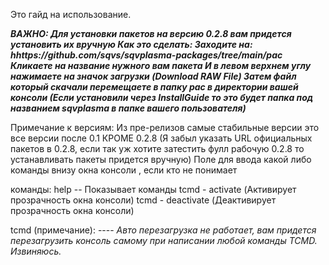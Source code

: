    Это гайд на использование.


***ВАЖНО: Для установки пакетов на версию 0.2.8 вам придется установить их вручную
Как это сделать:
Заходите на:
hhttps://github.com/sqvs/sqvplasma-packages/tree/main/pac
Кликаете на название нужного вам пакета
И в левом верхнем углу нажимаете на значок загрузки (Download RAW File)
Затем файл который скачали перемещаете в папку pac в директории вашей консоли (Если установили через InstallGuide то это будет папка под названием sqvplasma в папке вашего пользователя)***


Примечание к версиям:
Из пре-релизов самые стабильные версии это все версии после 0.1 КРОМЕ 0.2.8 (Я забыл указать URL официальных пакетов в 0.2.8, если так уж хотите затестить фулл рабочую 0.2.8 то устанавливать пакеты придется вручную)
Поле для ввода какой либо команды внизу окна консоли , если кто не понимает

команды:
help -- Показывает команды
tcmd - activate (Активирует прозрачность окна консоли) 
tcmd - deactivate (Деактивирует прозрачность окна консоли)    

tcmd (примечание): ---- *Авто перезагрузка не работает, вам придется перезагрузить консоль самому при написании любой команды TCMD. Извиняюсь.*

